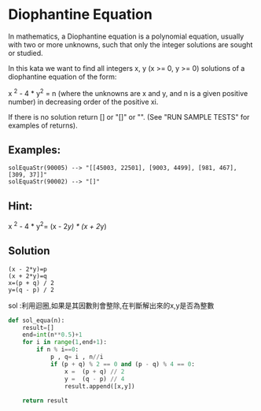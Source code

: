 # Diophantine Equation

In mathematics, a Diophantine equation is a polynomial equation, usually with two or more unknowns, such that only the integer solutions are sought or studied.

In this kata we want to find all integers x, y (x >= 0, y >= 0) solutions of a diophantine equation of the form:

x <sup>2</sup> - 4 * y<sup>2</sup> = n
(where the unknowns are x and y, and n is a given positive number) in decreasing order of the positive xi.

If there is no solution return [] or "[]" or "". (See "RUN SAMPLE TESTS" for examples of returns).

## Examples:

```
solEquaStr(90005) --> "[[45003, 22501], [9003, 4499], [981, 467], [309, 37]]"
solEquaStr(90002) --> "[]"
```

## Hint:

x <sup>2</sup> - 4 * y<sup>2</sup>= (x - 2*y) * (x + 2*y)


## Solution
``` 
(x - 2*y)=p
(x + 2*y)=q
x=(p + q) / 2
y=(q - p) / 2
```
sol :利用迴圈,如果是其因數則會整除,在判斷解出來的x,y是否為整數 </br>



``` python
def sol_equa(n):
    result=[]
    end=int(n**0.5)+1
    for i in range(1,end+1):
        if n % i==0:  
            p , q= i , n//i                       
            if (p + q) % 2 == 0 and (p - q) % 4 == 0:       
                x =  (p + q) // 2
                y =  (q - p) // 4 
                result.append([x,y])            
    
    return result
```










